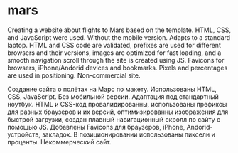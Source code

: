 # mars
Creating a website about flights to Mars based on the template. HTML, CSS, and JavaScript were used. Without the mobile version. Adapts to a standard laptop. HTML and CSS code are validated, prefixes are used for different browsers and their versions, images are optimized for fast loading, and a smooth navigation scroll through the site is created using JS. Favicons for browsers, iPhone/Andorid devices and bookmarks. Pixels and percentages are used in positioning. Non-commercial site.  
  
Создание сайта о полётах на Марс по макету. Использованы HTML, CSS, JavaScript. Без мобильной версии. Адаптация под стандартный ноутбук. HTML и CSS-код провалидированны, использованы префиксы для разных браузеров и их версий, оптимизированны изображения для быстрой загрузки, создан плавный навигационный скролл по сайту с помощью JS. Добавлены Favicons для браузеров, iPhone, Andorid-устройств, закладок. В позиционировании использованы пиксели и проценты. Некоммерческий сайт.
